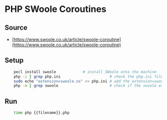 # PHP SWoole Coroutines

## Source

- [https://www.swoole.co.uk/article/swoole-coroutine](https://www.swoole.co.uk/article/swoole-coroutine)


## Setup

```bash
	pecl install swoole			   # install SWoole onto the machine
	php -i | grep php.ini                      # check the php.ini file location
	sudo echo "extension=swoole.so" >> php.ini # add the extension=swoole.so to the end of php.ini
	php -m | grep swoole                       # check if the swoole extension has been enabled
```


## Run

```bash
	time php {{filename}}.php
```


